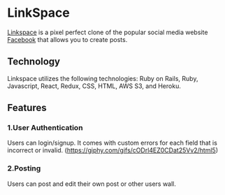 # LinkSpace

[Linkspace](https://linkspace-aa.herokuapp.com/) is a pixel perfect clone of the popular social media website [Facebook](https://www.facebook.com/) that allows you to create posts.

## Technology
Linkspace utilizes the following technologies: Ruby on Rails, Ruby, Javascript, React, Redux, CSS, HTML, AWS S3, and Heroku.

## Features

### 1.User Authentication
Users can login/signup. It comes with custom errors for each field that is incorrect or invalid.
(https://giphy.com/gifs/cODrl4EZ0CDat25Vv2/html5) 

### 2.Posting
Users can post and edit their own post or other users wall.